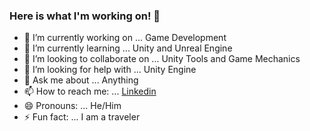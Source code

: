 ### Here is what I'm working on! 👋

- 🔭 I’m currently working on ... Game Development
- 🌱 I’m currently learning ... Unity and Unreal Engine
- 👯 I’m looking to collaborate on ... Unity Tools and Game Mechanics
- 🤔 I’m looking for help with ... Unity Engine
- 💬 Ask me about ... Anything
- 📫 How to reach me: ... [Linkedin](https://www.linkedin.com/in/muhammad-momin-80b61586/)
- 😄 Pronouns: ... He/Him
- ⚡ Fun fact: ... I am a traveler

